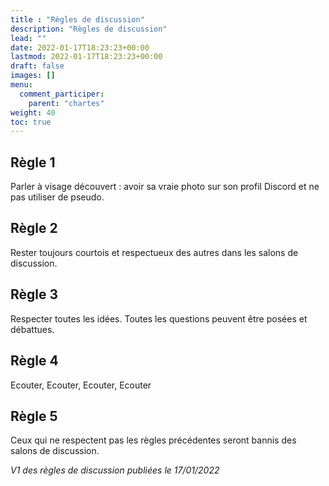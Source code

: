 ```yaml
---
title : "Règles de discussion"
description: "Règles de discussion"
lead: ""
date: 2022-01-17T18:23:23+00:00
lastmod: 2022-01-17T18:23:23+00:00
draft: false
images: []
menu:
  comment_participer:
    parent: "chartes"
weight: 40
toc: true
---
```


## Règle 1

Parler à visage découvert : avoir sa vraie photo sur son profil Discord et ne pas utiliser de pseudo.

## Règle 2

Rester toujours courtois et respectueux des autres dans les salons de discussion. 

## Règle 3

Respecter toutes les idées. Toutes les questions peuvent être posées et débattues.

## Règle 4

Ecouter, Ecouter, Ecouter, Ecouter

## Règle 5

Ceux qui ne respectent pas les règles précédentes seront bannis des salons de discussion.


*V1 des règles de discussion publiées le 17/01/2022*